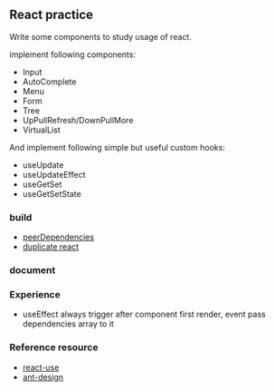 ## React practice

Write some components to study usage of react.

implement following components:

* Input
* AutoComplete
* Menu
* Form
* Tree
* UpPullRefresh/DownPullMore
* VirtualList

And implement following simple but useful custom hooks:

* useUpdate
* useUpdateEffect
* useGetSet
* useGetSetState

### build

* [peerDependencies](https://docs.npmjs.com/cli/v7/configuring-npm/package-json#peerdependencies)
* [duplicate react](https://reactjs.org/warnings/invalid-hook-call-warning.html#duplicate-react)

### document

### Experience

* useEffect always trigger after component first render, event pass dependencies array to it

### Reference resource

* [react-use](https://github.com/streamich/react-use)
* [ant-design](https://github.com/ant-design/ant-design)
